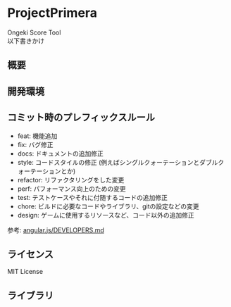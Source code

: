 # ProjectPrimera
Ongeki Score Tool  
以下書きかけ

## 概要

## 開発環境


## コミット時のプレフィックスルール
- feat: 機能追加
- fix: バグ修正
- docs: ドキュメントの追加修正
- style: コードスタイルの修正 (例えばシングルクォーテーションとダブルクォーテーションとか)
- refactor: リファクタリングをした変更
- perf: パフォーマンス向上のための変更
- test: テストケースやそれに付随するコードの追加修正
- chore: ビルドに必要なコードやライブラリ、gitの設定などの変更
- design: ゲームに使用するリソースなど、コード以外の追加修正

参考: [angular.js/DEVELOPERS.md](https://github.com/angular/angular.js/blob/master/DEVELOPERS.md#type)

## ライセンス
MIT License

## ライブラリ
